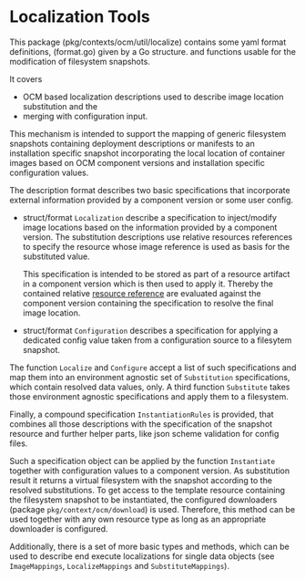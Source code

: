 # Localization Tools

This package (pkg/contexts/ocm/util/localize) contains some
yaml format definitions, (format.go) given by a Go structure.
and functions usable for the modification of filesystem snapshots.

It covers

- OCM based localization descriptions used to describe image
  location substitution and the
- merging with configuration input.

This mechanism is intended to support the mapping of generic filesystem
snapshots containing deployment descriptions or manifests to
an installation specific snapshot incorporating the local location
of container images based on OCM component versions and installation specific
configuration values.

The description format describes two basic specifications that incorporate external
information provided by a component version or some user config.

- struct/format `Localization` describe a specification to
  inject/modify image locations based on the information provided
  by a component version. The substitution descriptions use relative resources
  references to specify the resource whose image reference is used as basis
  for the substituted value.

  This specification is intended to be stored as part of a resource artifact in a
  component version which is then used to apply it. Thereby the contained relative
  [resource reference](https://github.com/open-component-model/ocm-spec/blob/main/doc/05-guidelines/03-references.md)
  are evaluated against the component version containing the specification to resolve
  the final image location.

- struct/format `Configuration` describes a specification for
  applying a dedicated config value taken from a configuration source
  to a filesytem snapshot.

The function `Localize` and `Configure` accept a list of such
specifications and map them into an environment agnostic set of
`Substitution` specifications, which contain resolved data values, only.
A third function `Substitute` takes those environment agnostic specifications
and apply them to a filesystem.

Finally, a compound specification `InstantiationRules` is provided,
that combines all those descriptions with the specification of the snapshot
resource and further helper parts, like json scheme validation for config files.

Such a specification object can be applied by the function `Instantiate`
together with configuration values to
a component version. As substitution result it returns a virtual filesystem
with the snapshot according to the resolved substitutions. To get access to the
template resource containing the filesystem snapshot to be instantiated, the
configured downloaders (package `pkg/context/ocm/download`) is used.
Therefore, this method can be used together with any own resource type as long as
an appropriate downloader is configured.

Additionally, there is a set of more basic types and methods, which can be used
to describe end execute localizations for single data objects (see `ImageMappings`,
`LocalizeMappings` and `SubstituteMappings`).
